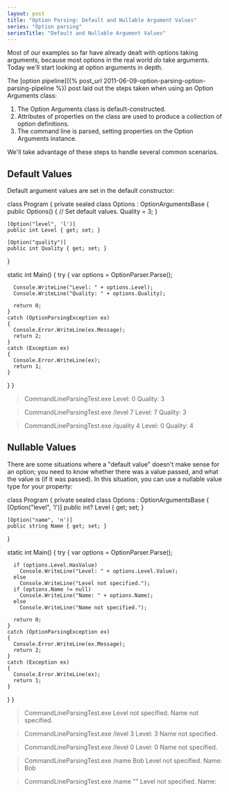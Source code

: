 ```yaml
---
layout: post
title: "Option Parsing: Default and Nullable Argument Values"
series: "Option parsing"
seriesTitle: "Default and Nullable Argument Values"
---
```

Most of our examples so far have already dealt with options taking arguments, because most options in the real world _do_ take arguments. Today we'll start looking at option arguments in depth.

The [option pipeline]({% post_url 2011-06-09-option-parsing-option-parsing-pipeline %}) post laid out the steps taken when using an Option Arguments class:

1. The Option Arguments class is default-constructed.
1. Attributes of properties on the class are used to produce a collection of option definitions.
1. The command line is parsed, setting properties on the Option Arguments instance.

We'll take advantage of these steps to handle several common scenarios.

## Default Values

Default argument values are set in the default constructor:

class Program
{
  private sealed class Options : OptionArgumentsBase
  {
    public Options()
    {
      // Set default values.
      Quality = 3;
    }

    [Option("level", 'l')]
    public int Level { get; set; }

    [Option("quality")]
    public int Quality { get; set; }
  }

  static int Main()
  {
    try
    {
      var options = OptionParser.Parse<Options>();

      Console.WriteLine("Level: " + options.Level);
      Console.WriteLine("Quality: " + options.Quality);

      return 0;
    }
    catch (OptionParsingException ex)
    {
      Console.Error.WriteLine(ex.Message);
      return 2;
    }
    catch (Exception ex)
    {
      Console.Error.WriteLine(ex);
      return 1;
    }
  }
}

> CommandLineParsingTest.exe
Level: 0
Quality: 3

> CommandLineParsingTest.exe /level 7
Level: 7
Quality: 3

> CommandLineParsingTest.exe /quality 4
Level: 0
Quality: 4

## Nullable Values

There are some situations where a "default value" doesn't make sense for an option; you need to know whether there was a value passed, and what the value is (if it was passed). In this situation, you can use a nullable value type for your property:

class Program
{
  private sealed class Options : OptionArgumentsBase
  {
    [Option("level", 'l')]
    public int? Level { get; set; }

    [Option("name", 'n')]
    public string Name { get; set; }
  }

  static int Main()
  {
    try
    {
      var options = OptionParser.Parse<Options>();

      if (options.Level.HasValue)
        Console.WriteLine("Level: " + options.Level.Value);
      else
        Console.WriteLine("Level not specified.");
      if (options.Name != null)
        Console.WriteLine("Name: " + options.Name);
      else
        Console.WriteLine("Name not specified.");

      return 0;
    }
    catch (OptionParsingException ex)
    {
      Console.Error.WriteLine(ex.Message);
      return 2;
    }
    catch (Exception ex)
    {
      Console.Error.WriteLine(ex);
      return 1;
    }
  }
}

> CommandLineParsingTest.exe
Level not specified.
Name not specified.

> CommandLineParsingTest.exe /level 3
Level: 3
Name not specified.

> CommandLineParsingTest.exe /level 0
Level: 0
Name not specified.

> CommandLineParsingTest.exe /name Bob
Level not specified.
Name: Bob

> CommandLineParsingTest.exe /name ""
Level not specified.
Name: 
